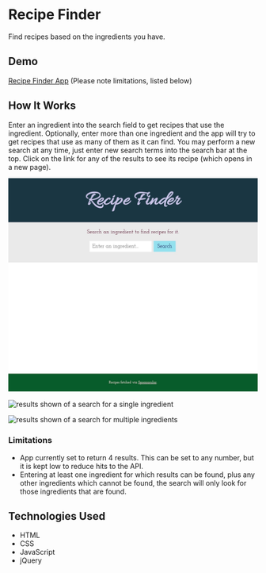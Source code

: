 # Recipe Finder
Find recipes based on the ingredients you have.

## Demo
[Recipe Finder App](https://jessegilbride.github.io/recipe-finder/) (Please note limitations, listed below)

## How It Works
Enter an ingredient into the search field to get recipes that use the ingredient. Optionally, enter more than one ingredient and the app will try to get recipes that use as many of them as it can find. You may perform a new search at any time, just enter new search terms into the search bar at the top. Click on the link for any of the results to see its recipe (which opens in a new page).

![app in initial state before a search](/screenshots/ScreenShot-1.jpg "App in its initial state before a search")

![results shown of a search for a single ingredient](/screenshots/ScreenShot-2.jpg "A search for a single ingredient")

![results shown of a search for multiple ingredients](/screenshots/ScreenShot-3.jpg "A search for multiple ingredients")

### Limitations
* App currently set to return 4 results. This can be set to any number, but it is kept low to reduce hits to the API.
* Entering at least one ingredient for which results can be found, plus any other ingredients which cannot be found, the search will only look for those ingredients that are found.

## Technologies Used
* HTML
* CSS
* JavaScript
* jQuery
